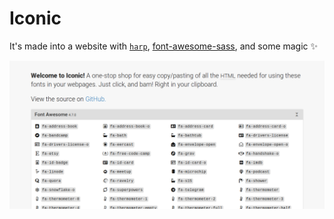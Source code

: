# Iconic
It's made into a website with [`harp`](https://github.com/sintaxi/harp), [font-awesome-sass](https://github.com/FortAwesome/font-awesome-sass), and some magic ✨

![](screenshot.png)
